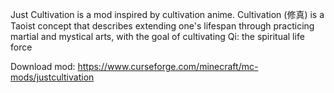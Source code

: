 Just Cultivation is a mod inspired by cultivation anime.
Cultivation (修真) is a Taoist concept that describes extending one's lifespan through practicing martial and mystical arts, with the goal of cultivating Qi: the spiritual life force

Download mod: https://www.curseforge.com/minecraft/mc-mods/justcultivation